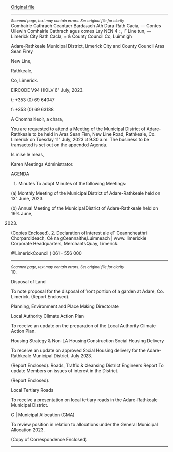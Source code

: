 [Original file](https://www.limerick.ie/sites/default/files/media/documents/2023-07/Agenda-Monthly-Meeting-of-Municipal-District-of-Adare-Rathkeale-11th-July-2023.pdf)

---
*<small>Scanned page, text may contain errors. See original file for clarity</small>*  
Comhairle Cathrach Ceantaer Bardasach Ath Dara-Rath Cacia,
— Contes Uilewih Comhairle Cathrach agus comes Lay
NEN 4 : , i” Line tun,
— Limerick City Rath Cacla,
= & County Council Co, Luimnigh

Adare-Rathkeale Municipal District,
Limerick City and County Council
Aras Sean Firey

New Line,

Rathkeale,

Co, Limerick.

EIRCODE V94 HKILV
6" July, 2023.

t; +353 (0) 69 64047

f: +353 (0) 69 63188

A Chomhairleoir, a chara,

You are requested to attend a Meeting of the Municipal District of Adare-Rathkeale to be held in
Aras Sean Finn, New Line Road, Rathkeale, Co. Limerick on Tuesday 11" July, 2023 at 9.30 a.m.
The business to be transacted is set out on the appended Agenda.

Is mise le meas,

Karen
Meetings Administrator.

AGENDA
1. Minutes
To adopt Minutes of the following Meetings:

(a) Monthly Meeting of the Municipal District of Adare-Rathkeale held on 13" June,
2023.

(b) Annual Meeting of the Municipal District of Adare-Rathkeale held on 19% June,

2023.
(Copies Enclosed).
2. Declaration of Interest
aie eT
Ceanncheathri Chorpardideach, Cé na gCeannaithe,Luimneach | www. limerickie
Corporate Headquarters, Merchants Quay, Limerick.

@LimerickCouncil
( 061 - 556 000


---
*<small>Scanned page, text may contain errors. See original file for clarity</small>*  
10.

Disposal of Land

To note proposal for the disposal of front portion of a garden at Adare, Co. Limerick.
(Report Enclosed).

Planning, Environment and Place Making Directorate

Local Authority Climate Action Plan

To receive an update on the preparation of the Local Authority Climate Action Plan.

Housing Strategy & Non-LA Housing Construction
Social Housing Delivery

To receive an update on approved Social Housing delivery for the Adare-Rathkeale
Municipal District, July 2023.

(Report Enclosed).
Roads, Traffic & Cleansing
District Engineers Report
To update Members on issues of interest in the District.

(Report Enclosed).

Local Tertiary Roads

To receive a presentation on local tertiary roads in the Adare-Rathkeale Municipal District.

G | Municipal Allocation (GMA)

To review position in relation to allocations under the General Municipal Allocation 2023.

(Copy of Correspondence Enclosed).


---
